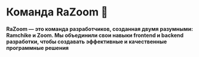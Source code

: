 # Команда RaZoom 👋
#### RaZoom — это команда разработчиков, созданная двумя разумными: Ramchike и Zoom. Мы объединили свои навыки frontend и backend разработки, чтобы создавать эффективные и качественные программные решения
